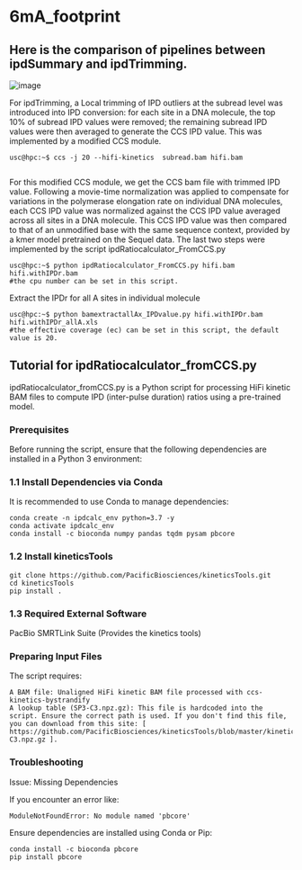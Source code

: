 # 6mA_footprint
## Here is the comparison of pipelines between ipdSummary and ipdTrimming.

![image](https://github.com/user-attachments/assets/610a723a-c0bf-4203-a37e-1d0d260944c3)

For ipdTrimming, a Local trimming of IPD outliers at the subread level was introduced into IPD conversion: for each site in a DNA molecule, the top 10% of subread IPD values were removed; the remaining subread IPD values were then averaged to generate the CCS IPD value.  This was implemented by a modified CCS module. 

```console
usc@hpc:~$ ccs -j 20 --hifi-kinetics  subread.bam hifi.bam
    
```

For this modified CCS module, we get the CCS bam file with trimmed IPD value. Following a movie-time normalization was applied to compensate for variations in the polymerase elongation rate on individual DNA molecules, each CCS IPD value was normalized against the CCS IPD value averaged across all sites in a DNA molecule.  This CCS IPD value was then compared to that of an unmodified base with the same sequence context, provided by a kmer model pretrained on the Sequel data. The last two steps were implemented by the script ipdRatiocalculator_FromCCS.py 

```console
usc@hpc:~$ python ipdRatiocalculator_FromCCS.py hifi.bam hifi.withIPDr.bam
#the cpu number can be set in this script.
```

Extract the IPDr for all A sites in individual molecule
```console
usc@hpc:~$ python bamextractallAx_IPDvalue.py hifi.withIPDr.bam hifi.withIPDr_allA.xls
#the effective coverage (ec) can be set in this script, the default value is 20.
```

## Tutorial for ipdRatiocalculator_fromCCS.py
ipdRatiocalculator_fromCCS.py is a Python script for processing HiFi kinetic BAM files to compute IPD (inter-pulse duration) ratios using a pre-trained model.

### Prerequisites

Before running the script, ensure that the following dependencies are installed in a Python 3 environment:

### 1.1 Install Dependencies via Conda
It is recommended to use Conda to manage dependencies:
```console
conda create -n ipdcalc_env python=3.7 -y
conda activate ipdcalc_env
conda install -c bioconda numpy pandas tqdm pysam pbcore
```
### 1.2 Install kineticsTools
```console
git clone https://github.com/PacificBiosciences/kineticsTools.git
cd kineticsTools
pip install .
```

### 1.3 Required External Software
PacBio SMRTLink Suite (Provides the kinetics tools)

### Preparing Input Files
The script requires:

    A BAM file: Unaligned HiFi kinetic BAM file processed with ccs-kinetics-bystrandify
    A lookup table (SP3-C3.npz.gz): This file is hardcoded into the script. Ensure the correct path is used. If you don't find this file, you can download from this site: [ https://github.com/PacificBiosciences/kineticsTools/blob/master/kineticsTools/resources/SP3-C3.npz.gz ].

### Troubleshooting
Issue: Missing Dependencies

If you encounter an error like:
```console
ModuleNotFoundError: No module named 'pbcore'
```
Ensure dependencies are installed using Conda or Pip:
```console
conda install -c bioconda pbcore
pip install pbcore
```


